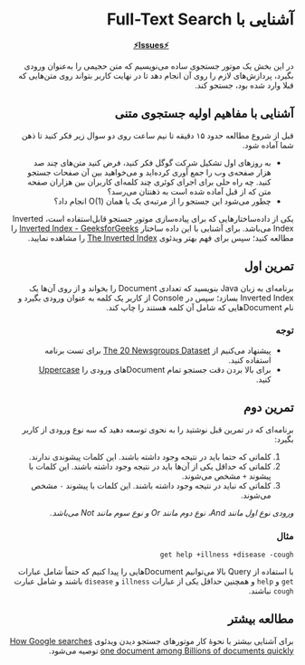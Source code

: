 <div dir="rtl" align='right'>

#  آشنایی با Full-Text Search

<div align='center'>

**[⚡Issues⚡](./issue-template-simpleProject.md)**

</div>

در این بخش یک موتور جستجوی ساده می‌نویسیم که متن حجیمی را به‌عنوان ورودی بگیرد، پردازش‌های لازم را روی آن انجام دهد تا در نهایت کاربر بتواند روی متن‌هایی که قبلا وارد شده بود، جستجو کند.


## آشنایی با مفاهیم اولیه جستجوی متنی

قبل از شروع مطالعه حدود ۱۵ دقیقه تا نیم ساعت روی دو سوال زیر فکر کنید تا ذهن شما آماده شود.

- به روز‌های اول تشکیل شرکت گوگل فکر کنید، فرض کنید متن‌های چند صد هزار صفحه‌ی وب را جمع آوری کرده‌اید و می‌خواهید بین آن صفحات جستجو کنید. چه راه حلی برای اجرای کوئری چند کلمه‌ای کاربران بین هزاران صفحه متن که از قبل آماده شده است به ذهنتان می‌رسد؟
- چطور می‌شود این جستجو را از مرتبه‌ی یک یا همان  (O(1 انجام داد؟ 

یکی از داده‌ساختارهایی که برای پیاده‌سازی موتور جستجو قابل‌استفاده است، Inverted Index می‌باشد. برای آشنایی با این داده ساختار [Inverted Index - GeeksforGeeks](https://www.geeksforgeeks.org/inverted-index/) را مطالعه کنید؛ سپس برای فهم بهتر 
ویدئوی [The Inverted Index](https://www.youtube.com/watch?v=bnP6TsqyF30) را مشاهده نمایید.

## تمرین اول

برنامه‌ای به زبان Java بنویسید که تعدادی Document را بخواند و از روی آن‌ها یک  Inverted Index بسازد؛
سپس در Console از کاربر یک کلمه به عنوان ورودی بگیرد و نام Documentهایی که شامل آن کلمه هستند را چاپ کند.

### توجه
- پیشنهاد می‌کنیم از  [The 20 Newsgroups Dataset](./The20Newsgroups.zip) برای تست برنامه استفاده کنید.
- برای بالا بردن دقت جستجو تمام Documentهای ورودی را [Uppercase](https://docs.microsoft.com/en-us/dotnet/fundamentals/code-analysis/quality-rules/ca1308#rule-description) کنید.

## تمرین دوم

برنامه‌ای که در تمرین قبل نوشتید را به نحوی توسعه دهید که سه نوع ورودی از کاربر بگیرد:
   1. کلماتی که حتما باید در نتیجه وجود داشته باشند. این کلمات پیشوندی ندارند.
   1. کلماتی که حداقل یکی از آن‌ها باید در نتیجه وجود داشته باشند. این کلمات با پیشوند `+` مشخص می‌شوند.
   1. کلماتی که نباید در نتیجه وجود داشته باشند. این کلمات با پیشوند `-` مشخص می‌شوند.

*ورودی نوع اول مانند And، نوع دوم مانند Or و نوع سوم مانند Not می‌باشد.*
  
### مثال
` get help +illness +disease -cough `

با استفاده از Query بالا می‌توانیم Documentهایی را پیدا کنیم که حتماً شامل عبارات `get` و `help` و همچنین حداقل یکی از عبارات `illness` و `disease` باشند و شامل عبارت `cough` نباشند.

## مطالعه بیشتر

 برای آشنایی بیشتر با نحوۀ کار موتور‌های جستجو دیدن ویدئوی [How Google searches one document among Billions of documents quickly](https://www.youtube.com/watch?v=CeGtqouT8eA) توصیه می‌شود.
</div>
